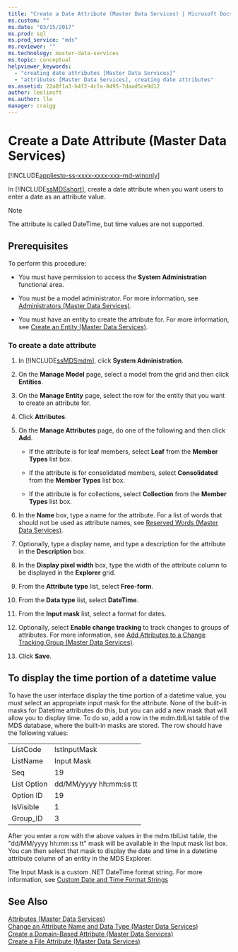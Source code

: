 ```yaml
---
title: "Create a Date Attribute (Master Data Services) | Microsoft Docs"
ms.custom: ""
ms.date: "03/15/2017"
ms.prod: sql
ms.prod_service: "mds"
ms.reviewer: ""
ms.technology: master-data-services
ms.topic: conceptual
helpviewer_keywords: 
  - "creating date attributes [Master Data Services]"
  - "attributes [Master Data Services], creating date attributes"
ms.assetid: 22a8f1a3-b4f2-4cfa-8495-7daad5ce9d12
author: leolimsft
ms.author: lle
manager: craigg
---
```

# Create a Date Attribute (Master Data Services)

[!INCLUDE[appliesto-ss-xxxx-xxxx-xxx-md-winonly](../includes/appliesto-ss-xxxx-xxxx-xxx-md-winonly.md)]

  In [!INCLUDE[ssMDSshort](../includes/ssmdsshort-md.md)], create a date attribute when you want users to enter a date as an attribute value.  
  
> [!NOTE]  
>  The attribute is called DateTime, but time values are not supported.  
  
## Prerequisites  
 To perform this procedure:  
  
-   You must have permission to access the **System Administration** functional area.  
  
-   You must be a model administrator. For more information, see [Administrators &#40;Master Data Services&#41;](../master-data-services/administrators-master-data-services.md).  
  
-   You must have an entity to create the attribute for. For more information, see [Create an Entity &#40;Master Data Services&#41;](../master-data-services/create-an-entity-master-data-services.md).  
  
### To create a date attribute  
  
1.  In [!INCLUDE[ssMDSmdm](../includes/ssmdsmdm-md.md)], click **System Administration**.  
  
2.  On the **Manage Model** page, select a model from the grid and then click **Entities**.  
  
3.  On the **Manage Entity** page, select the row for the entity that you want to create an attribute for.  
  
4.  Click **Attributes**.  
  
5.  On the **Manage Attributes** page, do one of the following and then click **Add**.  
  
    -   If the attribute is for leaf members, select **Leaf** from the **Member Types** list box.  
  
    -   If the attribute is for consolidated members, select **Consolidated** from the **Member Types** list box.  
  
    -   If the attribute is for collections, select **Collection** from the **Member Types** list box.  
  
6.  In the **Name** box, type a name for the attribute. For a list of words that should not be used as attribute names, see [Reserved Words &#40;Master Data Services&#41;](../master-data-services/reserved-words-master-data-services.md).  
  
7.  Optionally, type a display name, and type a description for the attribute in the **Description** box.  
  
8.  In the **Display pixel width** box, type the width of the attribute column to be displayed in the **Explorer** grid.  
  
9. From the **Attribute type** list, select **Free-form**.  
  
10. From the **Data type** list, select **DateTime**.  
  
11. From the **Input mask** list, select a format for dates.  
  
12. Optionally, select **Enable change tracking** to track changes to groups of attributes. For more information, see [Add Attributes to a Change Tracking Group &#40;Master Data Services&#41;](../master-data-services/add-attributes-to-a-change-tracking-group-master-data-services.md).  
  
13. Click **Save**.  
  
## To display the time portion of a datetime value  
 To have the user interface display the time portion of a datetime value, you must select an appropriate input mask for the attribute. None of the built-in masks for Datetime attributes do this, but you can add a new mask that will allow you to display time. To do so, add a row in the mdm.tblList table of the MDS database, where the built-in masks are stored. The row should have the following values:  
  
|||  
|-|-|  
|ListCode|lstInputMask|  
|ListName|Input Mask|  
|Seq|19|  
|List Option|dd/MM/yyyy hh:mm:ss tt|  
|Option ID|19|  
|IsVisible|1|  
|Group_ID|3|  
  
 After you enter a row with the above values in the mdm.tblList table, the "dd/MM/yyyy hh:mm:ss tt" mask will be available in the Input mask list box. You can then select that mask to display the date and time in a datetime attribute column of an entity in the MDS Explorer.  
  
 The Input Mask is a custom .NET DateTime format string. For more information, see [Custom Date and Time Format Strings](https://msdn.microsoft.com/library/8kb3ddd4\(v=vs.110\).aspx)  
  
## See Also  
 [Attributes &#40;Master Data Services&#41;](../master-data-services/attributes-master-data-services.md)   
 [Change an Attribute Name and Data Type &#40;Master Data Services&#41;](../master-data-services/change-an-attribute-name-and-data-type-master-data-services.md)   
 [Create a Domain-Based Attribute &#40;Master Data Services&#41;](../master-data-services/create-a-domain-based-attribute-master-data-services.md)   
 [Create a File Attribute &#40;Master Data Services&#41;](../master-data-services/create-a-file-attribute-master-data-services.md)  
  
  
